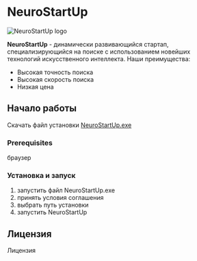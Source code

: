 # **NeuroStartUp**
![NeuroStartUp logo](https://camo.githubusercontent.com/c6727c717cad1e4820481abb87524f90782445c5/68747470733a2f2f692e696d6775722e636f6d2f495a4f525769492e706e67)


**NeuroStartUp** - динамически развивающийся стартап, специализирующийся на поиске с использованием новейших технологий искусственного интеллекта. Наши преимущества:
* Высокая точность поиска
* Высокая скорость поиска
* Низкая цена

## **Начало работы**
Скачать файл установки [NeuroStartUp.exe](http:/konofkn)

### **Prerequisites**
браузер

### **Установка и запуск**
1. запустить файл NeuroStartUp.exe
1. принять условия соглашения
1. выбрать путь установки
1. запустить NeuroStartUp

## **Лицензия**
Лицензия